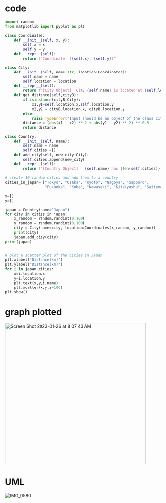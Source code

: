 # code
```.py
import random
from matplotlib import pyplot as plt

class Coordinates:
    def __init__(self, x, y):
        self.x = x
        self.y = y
    def __repr__(self):
        return f"Coordinate: ({self.x}, {self.y})"

class City:
    def __init__(self, name:str, location:Coordinates):
        self.name = name
        self.location = location
    def __repr__(self):
        return f"[City Object]  City {self.name} is located at {self.location}"
    def get_distance(self,cityB):
        if isinstance(cityB,City):
            x1,y1=self.location.x,self.location.y
            x2,y2 = cityB.location.x, cityB.location.y
        else:
            raise TypeError("Input should be an object of the class city")
        distance = (abs(x1 - x2) ** 2 + abs(y1 - y2) ** 2) ** 0.5
        return distance

class Country:
    def __init__(self, name):
        self.name = name
        self.cities =[]
    def add_city(self, new_city:City):
        self.cities.append(new_city)
    def __repr__(self):
        return f"[Country Object]   {self.name} has {len(self.cities)} cities"

# create 10 random cities and add them to a country
cities_in_japan= ["Tokyo", "Osaka", "Kyoto", "Nagoya", "Sapporo",
                  "Fukuoka", "Kobe", "Kawasaki", "Kitakyushu", "Saitama"]

x=[]
y=[]

japan = Country(name="Japan")
for city in cities_in_japan:
    x_random = random.randint(0,100)
    y_random = random.randint(0,100)
    city = City(name=city, location=Coordinates(x_random, y_random))
    print(city)
    japan.add_city(city)
print(japan)


# plot a scatter plot of the cities in Japan
plt.xlabel("Distance(km)")
plt.ylabel("Distance(km)")
for i in japan.cities:
    x=i.location.x
    y=i.location.y
    plt.text(x,y,i.name)
    plt.scatter(x,y,s=100)
plt.show()
```

# graph plotted

<img width="455" alt="Screen Shot 2023-01-26 at 8 07 43 AM" src="https://user-images.githubusercontent.com/100017195/214712325-49ae0c6c-5a1c-4fba-a101-3917e7708c1c.png">

# UML 
![IMG_0580](https://user-images.githubusercontent.com/100017195/214857738-abede4a9-4882-4171-9f51-f55758f7fb80.jpg)
